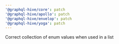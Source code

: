```yaml
---
'@graphql-hive/core': patch
'@graphql-hive/apollo': patch
'@graphql-hive/envelop': patch
'@graphql-hive/yoga': patch
---
```


Correct collection of enum values when used in a list
